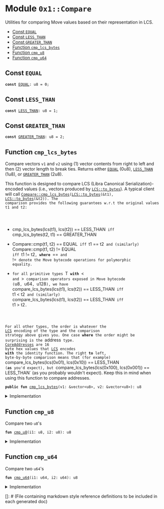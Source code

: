 
<a name="0x1_Compare"></a>

# Module `0x1::Compare`

Utilities for comparing Move values based on their representation in LCS.


-  [Const <code><a href="Compare.md#0x1_Compare_EQUAL">EQUAL</a></code>](#0x1_Compare_EQUAL)
-  [Const <code><a href="Compare.md#0x1_Compare_LESS_THAN">LESS_THAN</a></code>](#0x1_Compare_LESS_THAN)
-  [Const <code><a href="Compare.md#0x1_Compare_GREATER_THAN">GREATER_THAN</a></code>](#0x1_Compare_GREATER_THAN)
-  [Function <code>cmp_lcs_bytes</code>](#0x1_Compare_cmp_lcs_bytes)
-  [Function <code>cmp_u8</code>](#0x1_Compare_cmp_u8)
-  [Function <code>cmp_u64</code>](#0x1_Compare_cmp_u64)


<a name="0x1_Compare_EQUAL"></a>

## Const `EQUAL`



<pre><code><b>const</b> <a href="Compare.md#0x1_Compare_EQUAL">EQUAL</a>: u8 = 0;
</code></pre>



<a name="0x1_Compare_LESS_THAN"></a>

## Const `LESS_THAN`



<pre><code><b>const</b> <a href="Compare.md#0x1_Compare_LESS_THAN">LESS_THAN</a>: u8 = 1;
</code></pre>



<a name="0x1_Compare_GREATER_THAN"></a>

## Const `GREATER_THAN`



<pre><code><b>const</b> <a href="Compare.md#0x1_Compare_GREATER_THAN">GREATER_THAN</a>: u8 = 2;
</code></pre>



<a name="0x1_Compare_cmp_lcs_bytes"></a>

## Function `cmp_lcs_bytes`

Compare vectors <code>v1</code> and <code>v2</code> using (1) vector contents from right to left and then
(2) vector length to break ties.
Returns either <code><a href="Compare.md#0x1_Compare_EQUAL">EQUAL</a></code> (0u8), <code><a href="Compare.md#0x1_Compare_LESS_THAN">LESS_THAN</a></code> (1u8), or <code><a href="Compare.md#0x1_Compare_GREATER_THAN">GREATER_THAN</a></code> (2u8).

This function is designed to compare LCS (Libra Canonical Serialization)-encoded values
(i.e., vectors produced by <code><a href="LCS.md#0x1_LCS_to_bytes">LCS::to_bytes</a></code>). A typical client will call
<code><a href="Compare.md#0x1_Compare_cmp_lcs_bytes">Compare::cmp_lcs_bytes</a>(<a href="LCS.md#0x1_LCS_to_bytes">LCS::to_bytes</a>(&t1), <a href="LCS.md#0x1_LCS_to_bytes">LCS::to_bytes</a>(&t2)). The comparison provides the
following guarantees w.r.t the original values t1 and t2:
- </code>cmp_lcs_bytes(lcs(t1), lcs(t2)) == LESS_THAN<code> iff </code>cmp_lcs_bytes(t2, t1) == GREATER_THAN<code>
- </code>Compare::cmp<T>(t1, t2) == EQUAL<code> iff </code>t1 == t2<code> and (similarly)
</code>Compare::cmp<T>(t1, t2) != EQUAL<code> iff </code>t1 != t2<code>, <b>where</b> </code>==<code> and </code>!=<code> denote the Move
bytecode operations for polymorphic equality.
- for all primitive types </code>T<code> <b>with</b> </code><<code> and </code>><code> comparison operators exposed in Move bytecode
(</code>u8<code>, </code>u64<code>, </code>u128<code>), we have
</code>compare_lcs_bytes(lcs(t1), lcs(t2)) == LESS_THAN<code> iff </code>t1 < t2<code> and (similarly)
</code>compare_lcs_bytes(lcs(t1), lcs(t2)) == LESS_THAN<code> iff </code>t1 > t2<code>.

For all other types, the order is whatever the <a href="LCS.md#0x1_LCS">LCS</a> encoding of the type and the comparison
strategy above gives you. One case <b>where</b> the order might be surprising is the </code>address<code>
type.
<a href="CoreAddresses.md#0x1_CoreAddresses">CoreAddresses</a> are 16 byte hex values that <a href="LCS.md#0x1_LCS">LCS</a> encodes <b>with</b> the identity function. The right
<b>to</b> left, byte-by-byte comparison means that (for example)
</code>compare_lcs_bytes(lcs(0x01), lcs(0x10)) == LESS_THAN<code> (<b>as</b> you'd expect), but
</code>compare_lcs_bytes(lcs(0x100), lcs(0x001)) == LESS_THAN` (as you probably wouldn't expect).
Keep this in mind when using this function to compare addresses.


<pre><code><b>public</b> <b>fun</b> <a href="Compare.md#0x1_Compare_cmp_lcs_bytes">cmp_lcs_bytes</a>(v1: &vector&lt;u8&gt;, v2: &vector&lt;u8&gt;): u8
</code></pre>



<details>
<summary>Implementation</summary>


<pre><code><b>public</b> <b>fun</b> <a href="Compare.md#0x1_Compare_cmp_lcs_bytes">cmp_lcs_bytes</a>(v1: &vector&lt;u8&gt;, v2: &vector&lt;u8&gt;): u8 {
    <b>let</b> i1 = <a href="Vector.md#0x1_Vector_length">Vector::length</a>(v1);
    <b>let</b> i2 = <a href="Vector.md#0x1_Vector_length">Vector::length</a>(v2);
    <b>let</b> len_cmp = <a href="Compare.md#0x1_Compare_cmp_u64">cmp_u64</a>(i1, i2);

    // <a href="LCS.md#0x1_LCS">LCS</a> uses little endian encoding for all integer types, so we choose <b>to</b> compare from left
    // <b>to</b> right. Going right <b>to</b> left would make the behavior of <a href="Compare.md#0x1_Compare">Compare</a>.cmp diverge from the
    // bytecode operators &lt; and &gt; on integer values (which would be confusing).
    <b>while</b> (i1 &gt; 0 && i2 &gt; 0) {
        i1 = i1 - 1;
        i2 = i2 - 1;
        <b>let</b> elem_cmp = <a href="Compare.md#0x1_Compare_cmp_u8">cmp_u8</a>(*<a href="Vector.md#0x1_Vector_borrow">Vector::borrow</a>(v1, i1), *<a href="Vector.md#0x1_Vector_borrow">Vector::borrow</a>(v2, i2));
        <b>if</b> (elem_cmp != 0) <b>return</b> elem_cmp
        // <b>else</b>, compare next element
    };
    // all compared elements equal; <b>use</b> length comparion <b>to</b> <b>break</b> the tie
    len_cmp
}
</code></pre>



</details>

<a name="0x1_Compare_cmp_u8"></a>

## Function `cmp_u8`

Compare two <code>u8</code>'s


<pre><code><b>fun</b> <a href="Compare.md#0x1_Compare_cmp_u8">cmp_u8</a>(i1: u8, i2: u8): u8
</code></pre>



<details>
<summary>Implementation</summary>


<pre><code><b>fun</b> <a href="Compare.md#0x1_Compare_cmp_u8">cmp_u8</a>(i1: u8, i2: u8): u8 {
    <b>if</b> (i1 == i2) <a href="Compare.md#0x1_Compare_EQUAL">EQUAL</a>
    <b>else</b> <b>if</b> (i1 &lt; i2) <a href="Compare.md#0x1_Compare_LESS_THAN">LESS_THAN</a>
    <b>else</b> <a href="Compare.md#0x1_Compare_GREATER_THAN">GREATER_THAN</a>
}
</code></pre>



</details>

<a name="0x1_Compare_cmp_u64"></a>

## Function `cmp_u64`

Compare two <code>u64</code>'s


<pre><code><b>fun</b> <a href="Compare.md#0x1_Compare_cmp_u64">cmp_u64</a>(i1: u64, i2: u64): u8
</code></pre>



<details>
<summary>Implementation</summary>


<pre><code><b>fun</b> <a href="Compare.md#0x1_Compare_cmp_u64">cmp_u64</a>(i1: u64, i2: u64): u8 {
    <b>if</b> (i1 == i2) <a href="Compare.md#0x1_Compare_EQUAL">EQUAL</a>
    <b>else</b> <b>if</b> (i1 &lt; i2) <a href="Compare.md#0x1_Compare_LESS_THAN">LESS_THAN</a>
    <b>else</b> <a href="Compare.md#0x1_Compare_GREATER_THAN">GREATER_THAN</a>
}
</code></pre>



</details>

[]: # (File containing markdown style reference definitions to be included in each generated doc)

